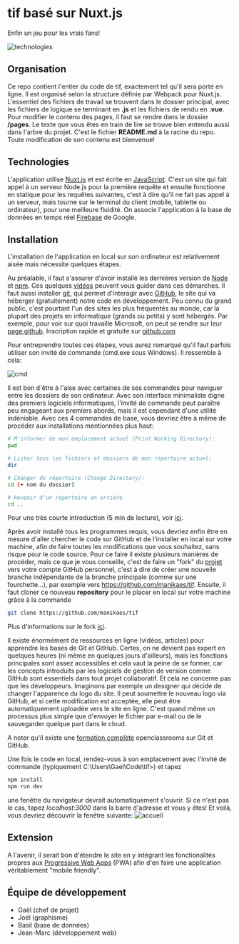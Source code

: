 # tif basé sur Nuxt.js

Enfin un jeu pour les vrais fans!

![technologies](https://github.com/jeanquark/nuxt-tif/raw/master/static/images/technologies.png "Technologies")

## Organisation
Ce repo contient l'entier du code de tif, exactement tel qu'il sera porté en ligne. Il est organisé selon la structure définie par Webpack pour Nuxt.js. L'essentiel des fichiers de travail se trouvent dans le dossier principal, avec les fichiers de logique se terminant en **.js** et les fichiers de rendu en **.vue**. Pour modifier le contenu des pages, il faut se rendre dans le dossier **/pages**.
Le texte que vous êtes en train de lire se trouve bien entendu aussi dans l'arbre du projet. C'est le fichier **README.md** à la racine du repo. Toute modification de son contenu est bienvenue!

## Technologies
L'application utilise [Nuxt.js](https://fr.nuxtjs.org/) et est écrite en [JavaScript](https://fr.wikipedia.org/wiki/JavaScript). C'est un site qui fait appel à un serveur Node.js pour la première requête et ensuite fonctionne en statique pour les requêtes suivantes, c'est à dire qu'il ne fait pas appel à un serveur, mais tourne sur le terminal du client (mobile, tablette ou ordinateur), pour une meilleure fluidité.
On associe l'application à la base de données en temps réel [Firebase](https://firebase.google.com/) de Google. 

## Installation

L'installation de l'application en local sur son ordinateur est relativement aisée mais nécessite quelques étapes.

Au préalable, il faut s'assurer d'avoir installé les dernières version de [Node](https://nodejs.org/en/) et [npm](https://www.npmjs.com/). Ces quelques [vidéos](https://www.youtube.com/results?search_query=installer+node+et+npm) peuvent vous guider dans ces démarches.
Il faut aussi installer [git](https://git-scm.com/), qui permet d'interagir avec [GitHub](https://github.com/), le site qui va héberger (gratuitement) notre code en développement. Peu connu du grand public, c'est pourtant l'un des sites les plus fréquentés au monde, car la plupart des projets en informatique (grands ou petits) y sont hébergés. Par exemple, pour voir sur quoi travaille Microsoft, on peut se rendre sur leur [page github](https://github.com/Microsoft). 
Inscription rapide et gratuite sur [github.com](https://github.com)

Pour entreprendre toutes ces étapes, vous aurez remarqué qu'il faut parfois utiliser son invité de commande (cmd.exe sous Windows). Il ressemble à cela:

![cmd](https://github.com/jeanquark/nuxt-tif/raw/master/static/images/cmd.png "Invité de commande sous Windows")

Il est bon d'être à l'aise avec certaines de ses commandes pour naviguer entre les dossiers de son ordinateur. Avec son interface minimaliste digne des premiers logiciels informatiques, l'invité de commande peut paraître peu engageant aux premiers abords, mais il est cependant d'une utilité indéniable. Avec ces 4 commandes de base, vous devriez être à même de procéder aux installations mentionnées plus haut:

```bash
# M'informer de mon emplacement actuel (Print Working Directory):
pwd

# Lister tous les fichiers et dossiers de mon répertoire actuel:
dir

# Changer de répertoire (Change Directory):
cd (+ nom du dossier)

# Revenir d'un répertoire en arrière 
cd ..
```

Pour une très courte introduction (5 min de lecture), voir [ici](http://www.commentcamarche.net/faq/29841-apprendre-a-utiliser-l-interpreteur-de-commande-dos).

Après avoir installé tous les programmes requis, vous devriez enfin être en mesure d'aller chercher le code sur GitHub et de l'installer en local sur votre machine, afin de faire toutes les modifications que vous souhaitez, sans risque pour le code source. Pour ce faire il existe plusieurs manières de procéder, mais ce que je vous conseille, c'est de faire un "fork" du [projet](https://github.com/jeanquark/nuxt-tif) vers votre compte GitHub personnel, c'est à dire de créer une nouvelle branche indépendante de la branche principale (comme sur une fourchette...), par exemple vers https://github.com/manikaes/tif. Ensuite, il faut cloner ce nouveau **repository** pour le placer en local sur votre machine grâce à la commande

```bash
git clone https://github.com/manikaes/tif
```
Plus d'informations sur le fork [ici](https://help.github.com/articles/fork-a-repo/).

Il existe énormément de ressources en ligne (vidéos, articles) pour apprendre les bases de Git et GitHub. Certes, on ne devient pas expert en quelques heures (ni même en quelques jours d'ailleurs), mais les fonctions principales sont assez accessibles et cela vaut la peine de se former, car les concepts introduits par les logiciels de gestion de version comme GitHub sont essentiels dans tout projet collaboratif. Et cela ne concerne pas que les développeurs. Imaginons par exemple un designer qui décide de changer l'apparence du logo du site. Il peut soumettre le nouveau logo via GitHub, et si cette modification est acceptée, elle peut être automatiquement uploadée vers le site en ligne. C'est quand même un processus plus simple que d'envoyer le fichier par e-mail ou de le sauvegarder quelque part dans le cloud.

A noter qu'il existe une [formation complète](https://openclassrooms.com/courses/gerer-son-code-avec-git-et-github) openclassrooms sur Git et GitHub.

Une fois le code en local, rendez-vous à son emplacement avec l'invité de commande (typiquement C:\Users\Gael\Code\tif>) et tapez

```bash
npm install
npm run dev
```
une fenêtre du navigateur devrait automatiquement s'ouvrir. Si ce n'est pas le cas, tapez *localhost:3000* dans la barre d'adresse et vous y êtes!
Et voilà, vous devriez découvrir la fenêtre suivante:
![accueil](https://github.com/jeanquark/nuxt-tif/raw/master/static/images/accueil.png "Page d'accueil")

## Extension

A l'avenir, il serait bon d'étendre le site en y intégrant les fonctionalités propres aux [Progressive Web Apps](https://developers.google.com/web/progressive-web-apps/) (PWA) afin d'en faire une application véritablement "mobile friendly".


## Équipe de développement
- Gaël (chef de projet)
- Joël (graphisme)
- Basil (base de données)
- Jean-Marc (développement web)
